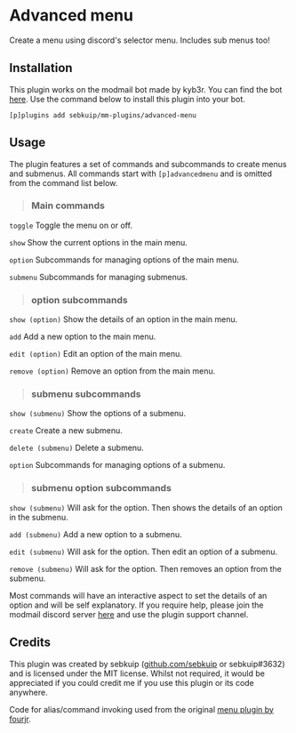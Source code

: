 # Advanced menu

Create a menu using discord's selector menu. Includes sub menus too!

## Installation

This plugin works on the modmail bot made by kyb3r. You can find the bot [here](https://github.com/kyb3r/modmail). Use the command below to install this plugin into your bot.

`[p]plugins add sebkuip/mm-plugins/advanced-menu`

## Usage

The plugin features a set of commands and subcommands to create menus and submenus.
All commands start with `[p]advancedmenu` and is omitted from the command list below.

> ### Main commands

`toggle`
Toggle the menu on or off.

`show`
Show the current options in the main menu.

`option`
Subcommands for managing options of the main menu.

`submenu`
Subcommands for managing submenus.

> ### option subcommands

`show (option)`
Show the details of an option in the main menu.

`add`
Add a new option to the main menu.

`edit (option)`
Edit an option of the main menu.

`remove (option)`
Remove an option from the main menu.

> ### submenu subcommands

`show (submenu)`
Show the options of a submenu.

`create`
Create a new submenu.

`delete (submenu)`
Delete a submenu.

`option`
Subcommands for managing options of a submenu.

> ### submenu option subcommands

`show (submenu)`
Will ask for the option. Then shows the details of an option in the submenu.

`add (submenu)`
Add a new option to a submenu.

`edit (submenu)`
Will ask for the option. Then edit an option of a submenu.

`remove (submenu)`
Will ask for the option. Then removes an option from the submenu.

Most commands will have an interactive aspect to set the details of an option and will be self explanatory. If you require help, please join the modmail discord server [here](https://discord.gg/etJNHCQ) and use the plugin support channel.

## Credits
This plugin was created by sebkuip ([github.com/sebkuip](https://github.com/sebkuip/) or sebkuip#3632) and is licensed under the MIT license. Whilst not required, it would be appreciated if you could credit me if you use this plugin or its code anywhere.

Code for alias/command invoking used from the original [menu plugin by fourjr](https://github.com/fourjr/modmail-plugins/tree/master/menu).
